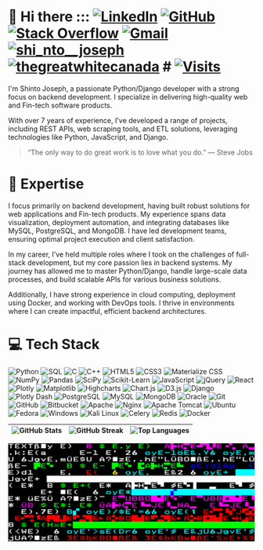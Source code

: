 # 👋 Hi there ::: [![LinkedIn](https://img.shields.io/badge/LinkedIn-%230077B5.svg?logo=linkedin&logoColor=white)](https://linkedin.com/in/shintojoseph1234) [![GitHub](https://img.shields.io/badge/GitHub-%2312100E.svg?logo=github&logoColor=white)](https://github.com/shintojoseph1234) [![Stack Overflow](https://img.shields.io/badge/Stack%20Overflow-FE7A16.svg?logo=stack-overflow&logoColor=white)](https://stackoverflow.com/users/7457047/shintojoseph) [![Gmail](https://img.shields.io/badge/Gmail-D14836?logo=gmail&logoColor=white)](mailto:shintojoseph1234@gmail.com) [![shi_nto__joseph](https://img.shields.io/badge/instagram-%23E4405F.svg?logo=Instagram&logoColor=white)](https://www.instagram.com/shi_nto__joseph/) [![thegreatwhitecanada](https://img.shields.io/badge/instagram-%2347A248.svg?logo=Instagram&logoColor=white)](https://www.instagram.com/thegreatwhitecanada/) # [![Visits](https://komarev.com/ghpvc/?username=shintojoseph1234)](https://github.com/shintojoseph1234)

I'm Shinto Joseph, a passionate Python/Django developer with a strong focus on backend development. I specialize in delivering high-quality web and Fin-tech software products. 

With over 7 years of experience, I've developed a range of projects, including REST APIs, web scraping tools, and ETL solutions, leveraging technologies like Python, JavaScript, and Django.

> “The only way to do great work is to love what you do.” — Steve Jobs

# 🚀 Expertise
I focus primarily on backend development, having built robust solutions for web applications and Fin-tech products. My experience spans data visualization, deployment automation, and integrating databases like MySQL, PostgreSQL, and MongoDB. I have led development teams, ensuring optimal project execution and client satisfaction.

In my career, I’ve held multiple roles where I took on the challenges of full-stack development, but my core passion lies in backend systems. My journey has allowed me to master Python/Django, handle large-scale data processes, and build scalable APIs for various business solutions.

Additionally, I have strong experience in cloud computing, deployment using Docker, and working with DevOps tools. I thrive in environments where I can create impactful, efficient backend architectures.


# 💻 Tech Stack
![Python](https://img.shields.io/badge/python-%2314354C.svg?style=flat&logo=python&logoColor=white) ![SQL](https://img.shields.io/badge/sql-%23000000.svg?style=flat&logo=postgresql&logoColor=white) ![C](https://img.shields.io/badge/c-%2300599C.svg?style=flat&logo=c&logoColor=white) ![C++](https://img.shields.io/badge/c++-%2300599C.svg?style=flat&logo=c%2B%2B&logoColor=white) ![HTML5](https://img.shields.io/badge/html5-%23E34F26.svg?style=flat&logo=html5&logoColor=white) ![CSS3](https://img.shields.io/badge/css3-%231572B6.svg?style=flat&logo=css3&logoColor=white) ![Materialize CSS](https://img.shields.io/badge/Materialize%20CSS-%23FF4081.svg?style=flat&logo=materialize-css&logoColor=white) ![NumPy](https://img.shields.io/badge/numpy-%23013243.svg?style=flat&logo=numpy&logoColor=white) ![Pandas](https://img.shields.io/badge/pandas-%23150458.svg?style=flat&logo=pandas&logoColor=white) ![SciPy](https://img.shields.io/badge/scipy-%230C55A5.svg?style=flat&logo=scipy&logoColor=white) ![Scikit-Learn](https://img.shields.io/badge/scikit--learn-%23F7931E.svg?style=flat&logo=scikit-learn&logoColor=white)  ![JavaScript](https://img.shields.io/badge/javascript-%23323330.svg?style=flat&logo=javascript&logoColor=%23F7DF1E) ![jQuery](https://img.shields.io/badge/jquery-%230769AD.svg?style=flat&logo=jquery&logoColor=white) ![React](https://img.shields.io/badge/react-%2320232a.svg?style=flat&logo=react&logoColor=%2361DAFB)  ![Plotly](https://img.shields.io/badge/Plotly-%233F4F75.svg?style=flat&logo=plotly&logoColor=white) ![Matplotlib](https://img.shields.io/badge/matplotlib-%23F7931E.svg?style=flat&logo=matplotlib&logoColor=white) ![Highcharts](https://img.shields.io/badge/highcharts-%230E3768.svg?style=flat&logo=highcharts&logoColor=white) ![Chart.js](https://img.shields.io/badge/chart.js-F5788D.svg?style=flat&logo=chart.js&logoColor=white) ![D3.js](https://img.shields.io/badge/d3.js-F9A03C.svg?style=flat&logo=d3.js&logoColor=white)  ![Django](https://img.shields.io/badge/django-%23092E20.svg?style=flat&logo=django&logoColor=white) ![Plotly Dash](https://img.shields.io/badge/Plotly%20Dash-%233F4F75.svg?style=flat&logo=plotly&logoColor=white)  ![PostgreSQL](https://img.shields.io/badge/postgresql-%23336791.svg?style=flat&logo=postgresql&logoColor=white) ![MySQL](https://img.shields.io/badge/mysql-%2300f.svg?style=flat&logo=mysql&logoColor=white) ![MongoDB](https://img.shields.io/badge/mongodb-%2347A248.svg?style=flat&logo=mongodb&logoColor=white) ![Oracle](https://img.shields.io/badge/oracle-%23F80000.svg?style=flat&logo=oracle&logoColor=white)  ![Git](https://img.shields.io/badge/git-%23F05033.svg?style=flat&logo=git&logoColor=white) ![GitHub](https://img.shields.io/badge/github-%2312100E.svg?style=flat&logo=github&logoColor=white) ![Bitbucket](https://img.shields.io/badge/bitbucket-%230047B3.svg?style=flat&logo=bitbucket&logoColor=white)  ![Apache](https://img.shields.io/badge/apache-%23D22128.svg?style=flat&logo=apache&logoColor=white) ![Nginx](https://img.shields.io/badge/nginx-%23009639.svg?style=flat&logo=nginx&logoColor=white) ![Apache Tomcat](https://img.shields.io/badge/apache_tomcat-%23F8DC75.svg?style=flat&logo=apachetomcat&logoColor=white)  ![Ubuntu](https://img.shields.io/badge/ubuntu-%23E95420.svg?style=flat&logo=ubuntu&logoColor=white) ![Fedora](https://img.shields.io/badge/fedora-%23294180.svg?style=flat&logo=fedora&logoColor=white) ![Windows](https://img.shields.io/badge/windows-%230078D6.svg?style=flat&logo=windows&logoColor=white) ![Kali Linux](https://img.shields.io/badge/Kali_Linux-%23557C94.svg?style=flat&logo=kalilinux&logoColor=white)  ![Celery](https://img.shields.io/badge/celery-%23292C3E.svg?style=flat&logo=celery&logoColor=white) ![Redis](https://img.shields.io/badge/redis-%23DC382D.svg?style=flat&logo=redis&logoColor=white) ![Docker](https://img.shields.io/badge/docker-%230db7ed.svg?style=flat&logo=docker&logoColor=white) 


<div align="center">
  
| <img src="https://github-readme-stats.vercel.app/api?username=shintojoseph1234&show_icons=true&theme=dracula&count_private=true&hide_border=false" height="200" alt="GitHub Stats" /> | <img src="https://github-readme-streak-stats.herokuapp.com/?user=shintojoseph1234&theme=dracula&hide_border=false" height="200" alt="GitHub Streak" /> | <img src="https://github-readme-stats.vercel.app/api/top-langs/?username=shintojoseph1234&layout=compact&theme=dracula&hide_border=false" height="200" alt="Top Languages" /> |
| --- | --- | --- |

</div>

<a href="https://github.com/shintojoseph1234">
  <img src="https://github.com/shintojoseph1234/shintojoseph1234/blob/main/assets/code8.gif" alt="Banner" width="100%" height="200px" />
</a>









